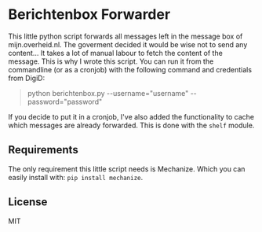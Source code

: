 # Berichtenbox Forwarder

This little python script forwards all messages left in the message box of mijn.overheid.nl. The goverment decided it would be wise not to send any content... It takes a lot of manual labour to fetch the content of the message. This is why I wrote this script. You can run it from the commandline (or as a cronjob) with the following command and credentials from DigiD:

>	python berichtenbox.py --username="username" --password="password"

If you decide to put it in a cronjob, I've also added the functionality to cache which messages are already forwarded. This is done with the `shelf` module.

## Requirements

The only requirement this little script needs is Mechanize. Which you can easily install with: `pip install mechanize`.

## License

MIT